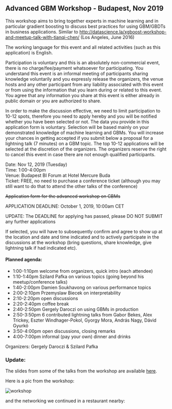 ## Advanced GBM Workshop - Budapest, Nov 2019

This workshop aims to bring together experts in machine learning and in particular gradient boosting to discuss best practices for using GBM/GBDTs in business applications. Similar to http://datascience.la/xgboost-workshop-and-meetup-talk-with-tianqi-chen/ (Los Angeles, June 2016)

The working language for this event and all related activities (such as this application) is English. 

Participation is voluntary and this is an absolutely non-commercial event, there is no charge/fee/payment whatsoever for participating. You understand this event is an informal meeting of participants sharing knowledge voluntarily and you expressly release the organizers, the venue hosts and any other participant from any liability associated with this event or from using the information that you learn during or related to this event. You agree that any information you share at this event is either already in public domain or you are authorized to share. 

In order to make the discussion effective, we need to limit participation to 10-12 spots, therefore you need to apply hereby and you will be notified whether you have been selected or not. The data you provide in this application form is voluntary. Selection will be based mainly on your demonstrated knowledge of machine learning and GBMs. You will increase your chances in getting accepted if you submit below a proposal for a lightning talk (7 minutes) on a GBM topic. The top 10-12 applications will be selected at the discretion of the organizers. The organizers reserve the right to cancel this event in case there are not enough qualified participants.

Date: Nov 12, 2019 (Tuesday) <br>
Time: 1:00-4:00pm <br>
Venue: Budapest BI Forum at Hotel Mercure Buda <br>
Ticket: FREE, no need to purchase a conference ticket (although you may still want to do that to attend the other talks of the conference)

~~Application form for the advanced workshop on GBMs~~

APPLICATION DEADLINE: October 1, 2019, 10:00am CET

UPDATE: The DEADLINE for applying has passed, please DO NOT SUBMIT any further applications

If selected, you will have to subsequently confirm and agree to show up at the location and date and time indicated and to actively participate in the discussions at the workshop (bring questions, share knowledge, give lightning talk if had indicated etc).

#### Planned agenda: 
* 1:00-1:10pm welcome from organizers, quick intro (each attendee) 
* 1:10-1:40pm Szilard Pafka on various topics (going beyond his meetup/conference talks)
* 1:40-2:00pm Damien Soukhavong on various performance topics
* 2:00-2:10pm Przemyslaw Biecek on interpretability
* 2:10-2:20pm open discussions
* 2:20-2:40pm coffee break 
* 2:40-2:50pm Gergely Daroczi on using GBMs in production
* 2:50-3:50pm 6 contributed lightning talks from Gabor Bekes, Alex Trickey, Eszter Windhager-Pokol, Gyorgy Mora, András Nagy, Dávid Gyurkó
* 3:50-4:00pm open discussions, closing remarks 
* 4:00-7:00pm informal (pay your own) dinner and drinks

Organizers: Gergely Daroczi & Szilard Pafka

### Update:

The slides from some of the talks from the workshop are available 
[here](slides).

Here is a pic from the workshop:

![workshop](pics/ws.jpeg)

and the networking we continued in a restaurant nearby:



